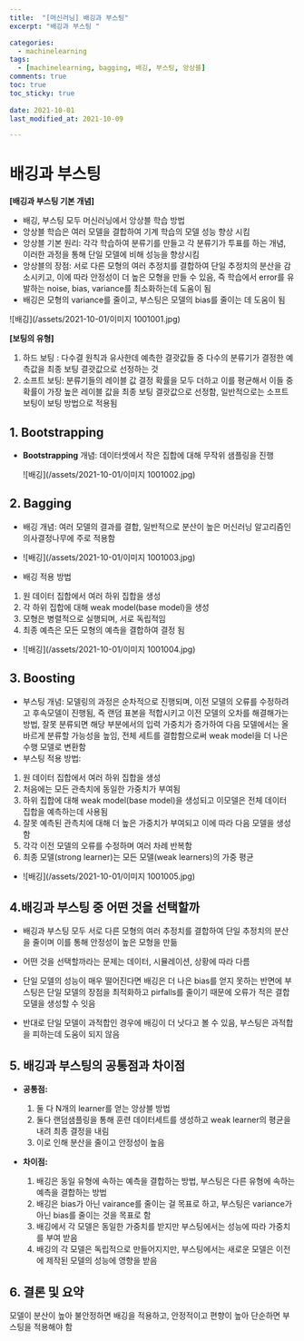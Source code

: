 ```yaml
---
title:  "[머신러닝] 배깅과 부스팅"
excerpt: "배깅과 부스팅 "

categories:
  - machinelearning
tags:
  - [machinelearning, bagging, 배깅, 부스팅, 앙상블]
comments: true
toc: true
toc_sticky: true
 
date: 2021-10-01
last_modified_at: 2021-10-09

---
```





# 배깅과 부스팅

**[배깅과 부스팅 기본 개념]**

- 배깅, 부스팅 모두 머신러닝에서 앙상블 학습 방법
- 앙상블 학습은 여러 모델을 결합하여 기계 학습의 모델 성능 향상 시킴
- 앙상블 기본 원리: 각각 학습하여 분류기를 만들고 각 분류기가 투표를 하는 개념, 이러한 과정을 통해 단일 모델에 비해 성능을 향상시킴
- 앙상블의 장점: 서로 다른 모형의 여러 추정치를 결합하여 단일 추정치의 분산을 감소시키고, 이에 따라 안정성이 더 높은 모형을 만들 수 있음, 즉 학습에서 error를 유발하는 noise, bias, variance를 최소화하는데 도움이 됨
- 배깅은 모형의 variance를 줄이고, 부스팅은 모델의 bias를 줄이는 데 도움이 됨

![배깅](/assets/2021-10-01/이미지 1001001.jpg)

**[보팅의 유형]**

  1. 하드 보팅 : 다수결 원칙과 유사한데 예측한 결괏값들 중 다수의 분류기가 결정한 예측값을 최종 보팅 결괏값으로 선정하는 것
  2. 소프트 보팅: 분류기들의 레이블 값 결정 확률을 모두 더하고 이를 평균해서 이들 중 확률이 가장 높은 레이블 값을 최종 보팅 결괏값으로 선정함, 일반적으로는 소프트 보팅이 보팅 방법으로 적용됨


## 1. Bootstrapping

- **Bootstrapping** 개념: 데이터셋에서 작은 집합에 대해 무작위 샘플링을 진행

  ![배깅](/assets/2021-10-01/이미지 1001002.jpg)

## 2. Bagging

- 배깅 개념: 여러 모델의 결과를 결합, 일반적으로 분산이 높은 머신러닝 알고리즘인 의사결정나무에 주로 적용함
- ![배깅](/assets/2021-10-01/이미지 1001003.jpg)

- 배깅 적용 방법
1) 원 데이터 집합에서 여러 하위 집합을 생성
2) 각 하위 집합에 대해 weak model(base model)을 생성
3) 모형은 병렬적으로 실행되며, 서로 독립적임
4) 최종 예측은 모든 모형의 예측을 결합하여 결정 됨
- ![배깅](/assets/2021-10-01/이미지 1001004.jpg)

## 3. Boosting


- 부스팅 개념: 모델링의 과정은 순차적으로 진행되며, 이전 모델의 오류를 수정하려고 후속모델이 진행됨, 즉 랜덤 표본을 적합시키고 이전 모델의 오차를 해결해가는 방법, 잘못 분류되면 해당 부분에서의 입력 가중치가 증가하여 다음 모델에서는 올바르게 분류할 가능성을 높임, 전체 세트를 결합함으로써 weak model을 더 나은 수행 모델로 변환함
- 부스팅 적용 방법:
1) 원 데이터 집합에서 여러 하위 집합을 생성
2) 처음에는 모든 관측치에 동일한 가중치가 부여됨
3) 하위 집합에 대해 weak model(base model)을 생성되고 이모델은 전체 데이터 집합을 예측하는데 사용됨
4) 잘못 예측된 관측치에 대해 더 높은 가중치가 부여되고 이에 따라 다음 모델을 생성함
5) 각각 이전 모델의 오류를 수정하며 여러 차례 반복함
6) 최종 모델(strong learner)는 모든 모델(weak learners)의 가중 평균
- ![배깅](/assets/2021-10-01/이미지 1001005.jpg)
## 4.배깅과 부스팅 중 어떤 것을 선택할까

- 배깅과 부스팅 모두 서로 다른 모형의 여러 추정치를 결합하여 단일 추정치의 분산을 줄이며 이를 통해 안정성이 높은 모형을 만듦

- 어떤 것을 선택할까라는 문제는 데이터, 시뮬레이션, 상황에 따라 다름

- 단일 모델의 성능이 매우 떨어진다면 배깅은 더 나은 bias를 얻지 못하는 반면에 부스팅은 단일 모델의 장점을 최적화하고 pirfalls를 줄이기 때문에 오류가 적은 결합 모델을 생성할 수 잇음

- 반대로 단일 모델이 과적합인 경우에 배깅이 더 낫다고 볼 수 있음, 부스팅은 과적합을 피하는데 도움이 되지 않음
## 5. 배깅과 부스팅의 공통점과 차이점
- **공통점:** 

  1) 둘 다 N개의 learner를 얻는 앙상블 방법
  2) 둘다 랜덤샘플링을 통해 훈련 데이터세트를 생성하고 weak learner의 평균을 내려 최종 결정을 내림
  3) 이로 인해 분산을 줄이고 안정성이 높음

- **차이점:** 
  1) 배깅은 동일 유형에 속하는 예측을 결합하는 방법, 부스팅은 다른 유형에 속하는 예측을 결합하는 방법
  2) 배깅은 bias가 아닌 vairance를 줄이는 걸 목표로 하고, 부스팅은 variance가 아닌 bias를 줄이는 것을 목표로 함
  3) 배깅에서 각 모델은 동일한 가중치를 받지만 부스팅에서는 성능에 따라 가중치를 부여 받음
  4) 배깅의 각 모델은 독립적으로 만들어지지만, 부스팅에서는 새로운 모델은 이전에 제작된 모델의 성능에 영향을 받음

## 6. 결론 및 요약
  모델이 분산이 높아 불안정하면 배깅을 적용하고, 안정적이고 편향이 높아 단순하면 부스팅을 적용해야 함